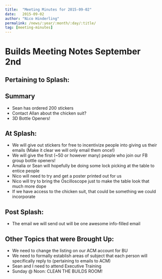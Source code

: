 ```yaml
---
title:  "Meeting Minutes for 2015-09-02"
date:   2015-09-02
author: "Nico Hinderling"
permalink: /news/:year/:month/:day/:title/
tag: [meeting-minutes]
---
```


# Builds Meeting Notes September 2nd
 
## Pertaining to Splash:
 
## Summary
- Sean has ordered 200 stickers
- Contact Allan about the chicken suit?
- 3D Bottle Openers!
 
## At Splash: 
- We will give out stickers for free to incentivize people into giving us their emails (Make it clear we will only email them once!)
- We will give the first (~50 or however many) people who join our FB group bottle openers!
- Amalia or Sean will hopefully be doing some lock picking at the table to entice people
- Nico will need to try and get a poster printed out for us
- Nico will try to bring the Oscilloscope just to make the table look that much more dope
- If we have access to the chicken suit, that could be something we could incorporate
 
## Post Splash:
- The email we will send out will be one awesome info-filled email 
 
## Other Topics that were Brought Up:
- We need to change the listing on our ACM account for BU
- We need to formally establish areas of subject that each person will specifically reply to (pertaining to emails to ACM)
- Sean and I need to attend Executive Training
- Sunday @ Noon: CLEAN THE BUILDS ROOM!